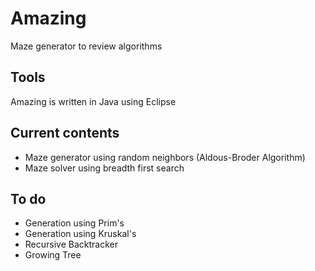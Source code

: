 # Amazing
Maze generator to review algorithms
## Tools
Amazing is written in Java using Eclipse

## Current contents
* Maze generator using random neighbors (Aldous-Broder Algorithm)
* Maze solver using breadth first search

## To do
* Generation using Prim's 
* Generation using Kruskal's
* Recursive Backtracker
* Growing Tree
